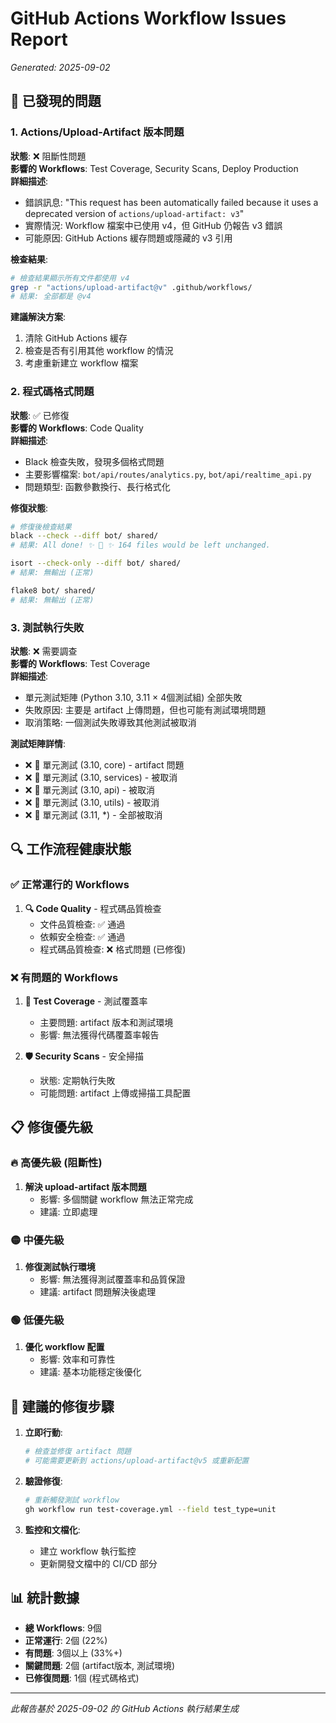 # GitHub Actions Workflow Issues Report
*Generated: 2025-09-02*

## 🚨 已發現的問題

### 1. Actions/Upload-Artifact 版本問題
**狀態**: ❌ 阻斷性問題  
**影響的 Workflows**: Test Coverage, Security Scans, Deploy Production  
**詳細描述**:
- 錯誤訊息: "This request has been automatically failed because it uses a deprecated version of `actions/upload-artifact: v3`"
- 實際情況: Workflow 檔案中已使用 v4，但 GitHub 仍報告 v3 錯誤
- 可能原因: GitHub Actions 緩存問題或隱藏的 v3 引用

**檢查結果**:
```bash
# 檢查結果顯示所有文件都使用 v4
grep -r "actions/upload-artifact@v" .github/workflows/
# 結果: 全部都是 @v4
```

**建議解決方案**:
1. 清除 GitHub Actions 緩存
2. 檢查是否有引用其他 workflow 的情況
3. 考慮重新建立 workflow 檔案

### 2. 程式碼格式問題
**狀態**: ✅ 已修復  
**影響的 Workflows**: Code Quality  
**詳細描述**:
- Black 檢查失敗，發現多個格式問題
- 主要影響檔案: `bot/api/routes/analytics.py`, `bot/api/realtime_api.py`
- 問題類型: 函數參數換行、長行格式化

**修復狀態**:
```bash
# 修復後檢查結果
black --check --diff bot/ shared/
# 結果: All done! ✨ 🍰 ✨ 164 files would be left unchanged.

isort --check-only --diff bot/ shared/
# 結果: 無輸出 (正常)

flake8 bot/ shared/
# 結果: 無輸出 (正常)
```

### 3. 測試執行失敗
**狀態**: ❌ 需要調查  
**影響的 Workflows**: Test Coverage  
**詳細描述**:
- 單元測試矩陣 (Python 3.10, 3.11 × 4個測試組) 全部失敗
- 失敗原因: 主要是 artifact 上傳問題，但也可能有測試環境問題
- 取消策略: 一個測試失敗導致其他測試被取消

**測試矩陣詳情**:
- ❌ 🔬 單元測試 (3.10, core) - artifact 問題
- ❌ 🔬 單元測試 (3.10, services) - 被取消
- ❌ 🔬 單元測試 (3.10, api) - 被取消  
- ❌ 🔬 單元測試 (3.10, utils) - 被取消
- ❌ 🔬 單元測試 (3.11, *) - 全部被取消

## 🔍 工作流程健康狀態

### ✅ 正常運行的 Workflows
1. **🔍 Code Quality** - 程式碼品質檢查
   - 文件品質檢查: ✅ 通過
   - 依賴安全檢查: ✅ 通過
   - 程式碼品質檢查: ❌ 格式問題 (已修復)

### ❌ 有問題的 Workflows  
1. **🧪 Test Coverage** - 測試覆蓋率
   - 主要問題: artifact 版本和測試環境
   - 影響: 無法獲得代碼覆蓋率報告

2. **🛡️ Security Scans** - 安全掃描  
   - 狀態: 定期執行失敗
   - 可能問題: artifact 上傳或掃描工具配置

## 📋 修復優先級

### 🔥 高優先級 (阻斷性)
1. **解決 upload-artifact 版本問題**
   - 影響: 多個關鍵 workflow 無法正常完成
   - 建議: 立即處理

### 🟡 中優先級  
1. **修復測試執行環境**
   - 影響: 無法獲得測試覆蓋率和品質保證
   - 建議: artifact 問題解決後處理

### 🟢 低優先級
1. **優化 workflow 配置**
   - 影響: 效率和可靠性
   - 建議: 基本功能穩定後優化

## 🎯 建議的修復步驟

1. **立即行動**:
   ```bash
   # 檢查並修復 artifact 問題
   # 可能需要更新到 actions/upload-artifact@v5 或重新配置
   ```

2. **驗證修復**:
   ```bash
   # 重新觸發測試 workflow
   gh workflow run test-coverage.yml --field test_type=unit
   ```

3. **監控和文檔化**:
   - 建立 workflow 執行監控
   - 更新開發文檔中的 CI/CD 部分

## 📊 統計數據

- **總 Workflows**: 9個
- **正常運行**: 2個 (22%)  
- **有問題**: 3個以上 (33%+)
- **關鍵問題**: 2個 (artifact版本, 測試環境)
- **已修復問題**: 1個 (程式碼格式)

---
*此報告基於 2025-09-02 的 GitHub Actions 執行結果生成*